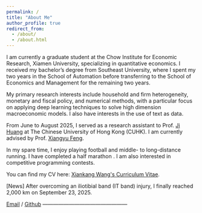 ```yaml
---
permalink: /
title: "About Me"
author_profile: true
redirect_from: 
  - /about/
  - /about.html   
---
```


I am currently a graduate student at the Chow Institute for Economic Research, Xiamen University, specializing in quantitative economics. I received my bachelor’s degree from Southeast University, where I spent my two years in the School of Automation before transferring to the School of Economics and Management for the remaining two years.

My primary research interests include household and firm heterogeneity, monetary and fiscal policy, and numerical methods, with a particular focus on applying deep learning techniques to solve high dimension macroeconomic models. I also have interests in the use of text as data. 

From June to August 2025, I served as a research assistant to Prof. [Ji Huang](https://jihuang.weebly.com/) at The Chinese University of Hong Kong (CUHK). I am currently advised by Prof. [Xiangyu Feng](https://faculty.xmu.edu.cn/FXY/zh_CN/index/594493/list/index.htm).

In my spare time, I enjoy playing football and middle- to long-distance running. I have completed a half marathon . I am also interested in competitive programming contests.

You can find my CV here: [Xiankang Wang's Curriculum Vitae](https://www.dropbox.com/scl/fi/r42e8yn454ra0twk3tl2b/wangxiankang_CV.pdf?rlkey=q6fqlwkzg75je1t5kl5fpekdk&st=89xkchmo&dl=0).

[News] After overcoming an iliotibial band (IT band) injury, I finally reached 2,000 km on September 23, 2025.

[Email](wangxiankang.econ@gmail.com) / [Github](https://github.com/xiankangW-gi) 
————————————————



